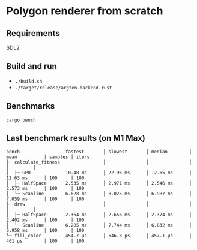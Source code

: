 # Polygon renderer from scratch

## Requirements

[SDL2](https://wiki.libsdl.org/SDL2/Installation)

## Build and run

- `./build.sh`
- `./target/release/argten-backend-rust`

## Benchmarks

`cargo bench`

## Last benchmark results (on M1 Max)

```text
bench                 fastest       │ slowest       │ median        │ mean          │ samples │ iters
├─ calculate_fitness                │               │               │               │         │
│  ├─ GPU             10.48 ms      │ 22.96 ms      │ 12.65 ms      │ 12.63 ms      │ 100     │ 100
│  ├─ HalfSpace       2.535 ms      │ 2.971 ms      │ 2.546 ms      │ 2.573 ms      │ 100     │ 100
│  ╰─ Scanline        6.628 ms      │ 8.025 ms      │ 6.987 ms      │ 7.059 ms      │ 100     │ 100
├─ draw                             │               │               │               │         │
│  ├─ HalfSpace       2.364 ms      │ 2.656 ms      │ 2.374 ms      │ 2.402 ms      │ 100     │ 100
│  ╰─ Scanline        6.285 ms      │ 7.744 ms      │ 6.832 ms      │ 6.958 ms      │ 100     │ 100
╰─ fill_color         454.7 µs      │ 546.3 µs      │ 457.1 µs      │ 461 µs        │ 100     │ 100
```
